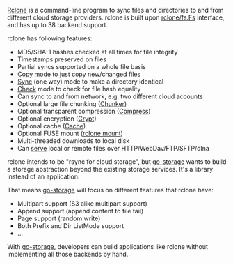 [Rclone](https://github.com/rclone/rclone) is a command-line program to sync files and directories to and from different cloud storage providers. rclone is built upon [rclone/fs.Fs](https://github.com/rclone/rclone/blob/master/fs/fs.go) interface, and has up to 38 backend support.

rclone has following features:

- MD5/SHA-1 hashes checked at all times for file integrity
- Timestamps preserved on files
- Partial syncs supported on a whole file basis
- [Copy](https://rclone.org/commands/rclone_copy/) mode to just copy new/changed files
- [Sync](https://rclone.org/commands/rclone_sync/) (one way) mode to make a directory identical
- [Check](https://rclone.org/commands/rclone_check/) mode to check for file hash equality
- Can sync to and from network, e.g. two different cloud accounts
- Optional large file chunking ([Chunker](https://rclone.org/chunker/))
- Optional transparent compression ([Compress](https://rclone.org/compress/))
- Optional encryption ([Crypt](https://rclone.org/crypt/))
- Optional cache ([Cache](https://rclone.org/cache/))
- Optional FUSE mount ([rclone mount](https://rclone.org/commands/rclone_mount/))
- Multi-threaded downloads to local disk
- Can [serve](https://rclone.org/commands/rclone_serve/) local or remote files over HTTP/WebDav/FTP/SFTP/dlna

rclone intends to be "rsync for cloud storage", but [go-storage] wants to build a storage abstraction beyond the existing storage services. It's a library instead of an application.

That means [go-storage] will focus on different features that rclone have:

- Multipart support (S3 alike multipart support)
- Append support (append content to file tail)
- Page support (random write)
- Both Prefix and Dir ListMode support
- ...

With [go-storage], developers can build applications like rclone without implementing all those backends by hand.

[go-storage]: https://github.com/beyondstorage/go-storage
